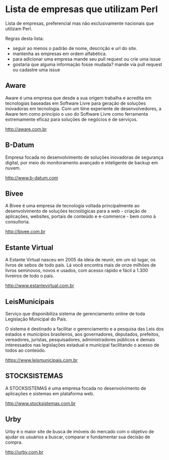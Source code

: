 Lista de empresas que utilizam Perl
===================================

Lista de empresas, preferencial mas não exclusivamente nacionais que utilizam Perl.

Regras desta lista:
- seguir ao menos o padrão de nome, descrição e url do site.
- mantenha as empresas em ordem alfabética.
- para adicionar uma empresa mande seu pull request ou crie uma issue
- gostaria que alguma informação fosse mudada? mande via pull request ou cadastre uma issue


Aware
-----
Aware é uma empresa que desde a sua origem trabalha e acredita em tecnologias baseadas em Software Livre para geração de soluções inovadoras em tecnologia. Com um time experiente de desenvolvedores, a Aware tem como princípio o uso do Software Livre como ferramenta extremamente eficaz para soluções de negócios e de serviços.

http://aware.com.br


B-Datum
--------
Empresa focada no desenvolvimento de soluções inovadoras de segurança digital, por meio do monitoramento avançado e inteligente de backup em nuvem. 

http://www.b-datum.com


Bivee
-----
A Bivee é uma empresa de tecnologia voltada principalmente ao desenvolvimento de soluções tecnológicas para a web - criação de aplicações, websites, portais de conteúdo e e-commerce - bem como à consultoria. 

http://bivee.com.br


Estante Virtual
---------------
A Estante Virtual nasceu em 2005 da ideia de reunir, em um só lugar, os livros de sebos de todo país. Lá você encontra mais de onze milhões de livros seminovos, novos e usados, com acesso rápido e fácil a 1.300 livreiros de todo o país.

http://www.estantevirtual.com.br


LeisMunicipais
---------------
Serviço que disponibiliza sistema de gerenciamento online de toda Legislação Municipal do País.

O sistema é destinado a facilitar o gerenciamento e a pesquisa das Leis dos estados e municípios brasileiros, aos governadores, deputados, prefeitos, vereadores, juristas, pesquisadores, administradores públicos e demais interessados nas legislações estadual e municipal facilitando o acesso de todos ao conteúdo.

https://www.leismunicipais.com.br


STOCKSISTEMAS
-------------
A STOCKSISTEMAS é uma empresa focada no desenvolvimento de aplicações e sistemas em plataforma web.

http://www.stocksistemas.com.br


Urby
-----
Urby é o maior site de busca de imóveis do mercado com o objetivo de ajudar os usuários a buscar, comparar e fundamentar sua decisão de compra.

http://urby.com.br
